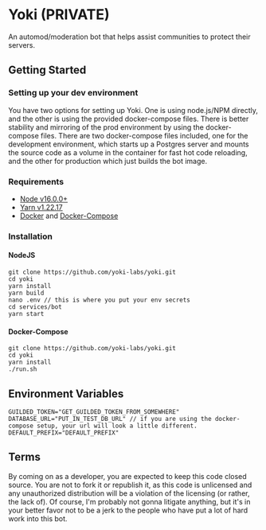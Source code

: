 # Yoki (PRIVATE)

An automod/moderation bot that helps assist communities to protect their servers.

## Getting Started

### Setting up your dev environment

You have two options for setting up Yoki. One is using node.js/NPM directly, and the other is using the provided docker-compose files. There is better stability and mirroring of the prod environment by using the docker-compose files. There are two docker-compose files included, one for the development environment, which starts up a Postgres server and mounts the source code as a volume in the container for fast hot code reloading, and the other for production which just builds the bot image.

### Requirements

-   [Node v16.0.0+](https://nodejs.org/en/)
-   [Yarn v1.22.17](https://classic.yarnpkg.com/en/)
-   [Docker](https://www.docker.com/) and [Docker-Compose](https://docs.docker.com/compose/)

### Installation

#### NodeJS

```
git clone https://github.com/yoki-labs/yoki.git
cd yoki
yarn install
yarn build
nano .env // this is where you put your env secrets
cd services/bot
yarn start
```

#### Docker-Compose

```
git clone https://github.com/yoki-labs/yoki.git
cd yoki
yarn install
./run.sh
```

## Environment Variables

```
GUILDED_TOKEN="GET_GUILDED_TOKEN_FROM_SOMEWHERE"
DATABASE_URL="PUT_IN_TEST_DB_URL" // if you are using the docker-compose setup, your url will look a little different.
DEFAULT_PREFIX="DEFAULT_PREFIX"
```

## Terms

By coming on as a developer, you are expected to keep this code closed source. You are not to fork it or republish it, as this code is unlicensed and any unauthorized distribution will be a violation of the licensing (or rather, the lack of). Of course, I'm probably not gonna litigate anything, but it's in your better favor not to be a jerk to the people who have put a lot of hard work into this bot.
